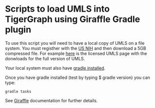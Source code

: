 # Scripts to load UMLS into TigerGraph using Giraffle Gradle plugin

To use this script you will need to have a local copy of UMLS on a file system.
You must registher with the [US NIH](https://www.nlm.nih.gov/research/umls/index.html) and then download a 5GB compressed file.  For example [here](https://www.nlm.nih.gov/research/umls/licensedcontent/umlsknowledgesources.html) is the licensed UMLS page with the donwloads for the full version of UMLS.

Your local system must also have [gradle installed](https://gradle.org/install/).

Once you have gradle installed (test by typing $ gradle version) you can type:

```gradle tasks```

See [Giraffle](https://optum.github.io/giraffle/#/) documentation for further details.


